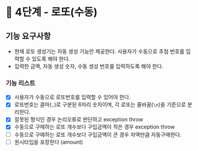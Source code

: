 # 🚀 4단계 - 로또(수동)

## 기능 요구사항

- 현재 로또 생성기는 자동 생성 기능만 제공한다. 사용자가 수동으로 추첨 번호를 입력할 수 있도록 해야 한다.
- 입력한 금액, 자동 생성 숫자, 수동 생성 번호를 입력하도록 해야 한다.

### 기능 리스트

- [x] 사용자가 수동으로 로또번호를 입력할 수 있어야 한다.
- [x] 로또번호는 콤마(`,`)로 구분된 6자리 숫자이며, 각 로또는 줄바꿈(`\n`)을 기준으로 분리한다.
- [x] 잘못된 형식인 경우 논리오류로 판단하고 exception throw
- [x] 수동으로 구매하는 로또 개수보다 구입금액이 적은 경우 exception throw
- [ ] 수동으로 구매하는 로또 개수보다 구입금액이 큰 경우 차액만큼 자동구매한다.
- [ ] 원시타입을 포장한다 (amount)

